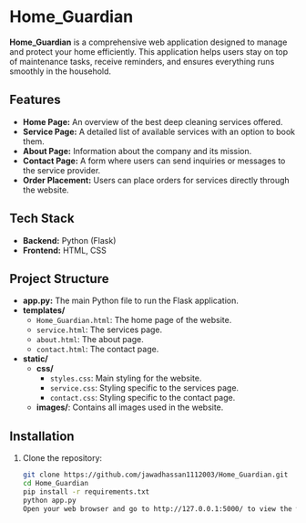 
# Home_Guardian

**Home_Guardian** is a comprehensive web application designed to manage and protect your home efficiently. This application helps users stay on top of maintenance tasks, receive reminders, and ensures everything runs smoothly in the household.

## Features

- **Home Page:** An overview of the best deep cleaning services offered.
- **Service Page:** A detailed list of available services with an option to book them.
- **About Page:** Information about the company and its mission.
- **Contact Page:** A form where users can send inquiries or messages to the service provider.
- **Order Placement:** Users can place orders for services directly through the website.

## Tech Stack

- **Backend:** Python (Flask)
- **Frontend:** HTML, CSS

## Project Structure

- **app.py:** The main Python file to run the Flask application.
- **templates/**
  - `Home_Guardian.html`: The home page of the website.
  - `service.html`: The services page.
  - `about.html`: The about page.
  - `contact.html`: The contact page.
- **static/**
  - **css/**
    - `styles.css`: Main styling for the website.
    - `service.css`: Styling specific to the services page.
    - `contact.css`: Styling specific to the contact page.
  - **images/**: Contains all images used in the website.

## Installation

1. Clone the repository:
   ```bash
   git clone https://github.com/jawadhassan1112003/Home_Guardian.git
   cd Home_Guardian
   pip install -r requirements.txt
   python app.py
   Open your web browser and go to http://127.0.0.1:5000/ to view the website.


